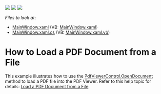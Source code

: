 <!-- default badges list -->
![](https://img.shields.io/endpoint?url=https://codecentral.devexpress.com/api/v1/VersionRange/128658619/15.1.5%2B)
[![](https://img.shields.io/badge/Open_in_DevExpress_Support_Center-FF7200?style=flat-square&logo=DevExpress&logoColor=white)](https://supportcenter.devexpress.com/ticket/details/T271077)
[![](https://img.shields.io/badge/📖_How_to_use_DevExpress_Examples-e9f6fc?style=flat-square)](https://docs.devexpress.com/GeneralInformation/403183)
<!-- default badges end -->
<!-- default file list -->
*Files to look at*:

* [MainWindow.xaml](./CS/LoadFromFile/MainWindow.xaml) (VB: [MainWindow.xaml](./VB/LoadFromFile/MainWindow.xaml))
* [MainWindow.xaml.cs](./CS/LoadFromFile/MainWindow.xaml.cs) (VB: [MainWindow.xaml.vb](./VB/LoadFromFile/MainWindow.xaml.vb))
<!-- default file list end -->
# How to Load a PDF Document from a File

<p>This example illustrates how to use the <a href="https://docs.devexpress.com/WPF/DevExpress.Xpf.PdfViewer.PdfViewerControl.OpenDocument(System.String)">PdfViewerControl.OpenDocument</a> method to load a PDF file into the PDF Viewer. Refer to this help topic for details: <a href="https://docs.devexpress.com/WPF/400981/controls-and-libraries/pdf-viewer/examples/file-operations/how-to-load-a-pdf-document-from-a-file">Load a PDF Document from a File</a>.</p>
